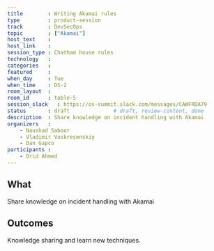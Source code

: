 ```yaml
---
title        : Writing Akamai rules
type         : product-session
track        : DevSecOps
topic        : ["Akamai"]
host_text    :
host_link    :
session_type : Chatham house rules
technology   :
categories   :
featured     :
when_day     : Tue
when_time    : DS-2
room_layout  :
room_id      : table-5
session_slack   : https://os-summit.slack.com/messages/CAWFRDA79
status       : draft              # draft, review-content, done
description  : Share knowledge on incident handling with Akamai
organizers   :
    - Naushad Saboor
    - Vladimir Voskresenskiy
    - Dan Gapco
participants :
    - Orid Ahmed
---
```


## What

Share knowledge on incident handling with Akamai

## Outcomes

Knowledge sharing and learn new techniques.
